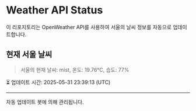 
# Weather API Status

이 리포지토리는 OpenWeather API를 사용하여 서울의 날씨 정보를 자동으로 업데이트합니다.

## 현재 서울 날씨
> 서울의 현재 날씨: mist, 온도: 19.76°C, 습도: 77%

⏳ 업데이트 시간: 2025-05-31 23:39:13 (UTC)

---
자동 업데이트 봇에 의해 관리됩니다.
